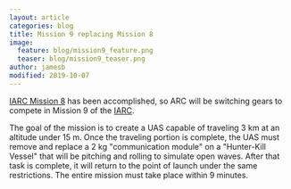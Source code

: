 ```yaml
---
layout: article
categories: blog
title: Mission 9 replacing Mission 8
image:
  feature: blog/mission9_feature.png
  teaser: blog/mission9_teaser.png
author: jamesb
modified: 2019-10-07
---
```

[IARC Mission 8](http://www.aerialroboticscompetition.org/mission8.php) has been accomplished, so ARC will be switching gears to compete in Mission 9 of the [IARC](http://aerialroboticscompetition.org/).

The goal of the mission is to create a UAS capable of traveling 3 km at an altitude under 15 m. Once the traveling portion is complete, the UAS must remove and replace a 2 kg "communication module" on a "Hunter-Kill Vessel" that will be pitching and rolling to simulate open waves. After that task is complete, it will return to the point of launch under the same restrictions. The entire mission must take place within 9 minutes.
